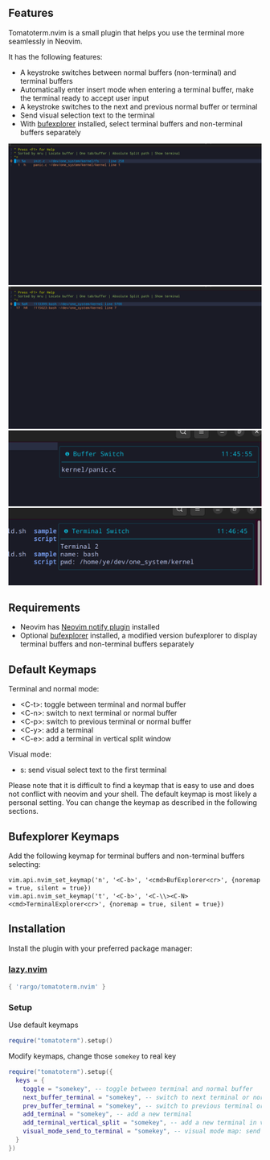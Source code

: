 ## Features

Tomatoterm.nvim is a small plugin that helps you use the terminal more seamlessly in Neovim.

It has the following features:

- A keystroke switches between normal buffers (non-terminal) and terminal buffers
- Automatically enter insert mode when entering a terminal buffer, make the terminal ready to accept user input
- A keystroke switches to the next and previous normal buffer or terminal
- Send visual selection text to the terminal
- With [bufexplorer](https://github.com/rargo/bufexplorer) installed, select terminal buffers and non-terminal buffers separately

![](assets/tomatoterm_bufexplorer.png)
![](assets/tomatoterm_terminalexplorer.png)
![](assets/tomatoterm_nextbuffer.png)
![](assets/tomatoterm_nextterminal.png)

## Requirements

- Neovim has [Neovim notify plugin](https://github.com/rcarriga/nvim-notify) installed
- Optional [bufexplorer](https://github.com/rargo/bufexplorer) installed, a modified version bufexplorer to display terminal buffers and non-terminal buffers separately

## Default Keymaps

Terminal and normal mode:

- <C-t\>:  toggle between terminal and normal buffer
- <C-n\>:  switch to next terminal or normal buffer
- <C-p\>:  switch to previous terminal or normal buffer
- <C-y\>:  add a terminal
- <C-e\>:  add a terminal in vertical split window


Visual mode:

- s: send visual select text to the first terminal

Please note that it is difficult to find a keymap that is easy to use and does not conflict with neovim and your shell. The default keymap is most likely a personal setting. You can change the keymap as described in the following sections.

## Bufexplorer Keymaps

Add the following keymap for terminal buffers and non-terminal buffers selecting:

```
vim.api.nvim_set_keymap('n', '<C-b>', '<cmd>BufExplorer<cr>', {noremap = true, silent = true})
vim.api.nvim_set_keymap('t', '<C-b>', '<C-\\><C-N><cmd>TerminalExplorer<cr>', {noremap = true, silent = true})
```

## Installation

Install the plugin with your preferred package manager:

### [lazy.nvim](https://github.com/folke/lazy.nvim)

```lua
{ 'rargo/tomatoterm.nvim' }
```

### Setup

Use default keymaps
```lua
require("tomatoterm").setup()
```

Modify keymaps, change those `somekey` to real key
```lua
require("tomatoterm").setup({
  keys = {
    toggle = "somekey", -- toggle between terminal and normal buffer
    next_buffer_terminal = "somekey", -- switch to next terminal or normal buffer
    prev_buffer_terminal = "somekey", -- switch to previous terminal or normal buffer
    add_terminal = "somekey", -- add a new terminal
    add_terminal_vertical_split = "somekey", -- add a new terminal in vertical split window
    visual_mode_send_to_terminal = "somekey", -- visual mode map: send visual select text to the first terminal
  }
})
```
